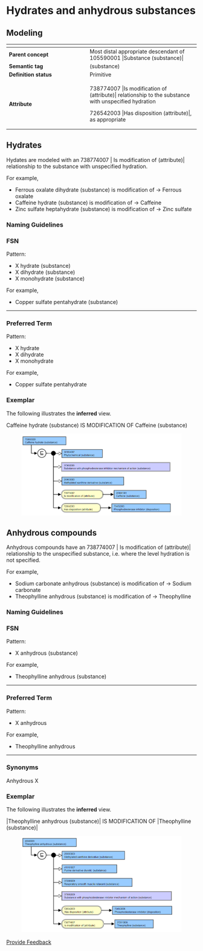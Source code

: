 # Hydrates and anhydrous substances

## Modeling

<table data-header-hidden><thead><tr><th width="199.83203125"></th><th></th></tr></thead><tbody><tr><td><strong>Parent concept</strong></td><td>Most distal appropriate descendant of 105590001 |Substance (substance)|</td></tr><tr><td><strong>Semantic tag</strong></td><td>(substance)</td></tr><tr><td><strong>Definition status</strong></td><td>Primitive</td></tr><tr><td><strong>Attribute</strong></td><td><p>738774007 |Is modification of (attribute)| relationship to the substance with unspecified hydration</p><p>726542003 |Has disposition (attribute)|, as appropriate</p></td></tr></tbody></table>

## Hydrates

Hydates are modeled with an 738774007 | Is modification of (attribute)| relationship to the substance with unspecified hydration.

For example,

* Ferrous oxalate dihydrate (substance) is modification of → Ferrous oxalate
* Caffeine hydrate (substance) is modification of → Caffeine
* Zinc sulfate heptahydrate (substance) is modification of → Zinc sulfate

### Naming Guidelines

### FSN

Pattern:

* X hydrate (substance)
* X dihydrate (substance)
* X monohydrate (substance)

For example,

* Copper sulfate pentahydrate (substance)

***

### Preferred Term

Pattern:

* X hydrate
* X dihydrate
* X monohydrate

For example,

* Copper sulfate pentahydrate

### Exemplar

The following illustrates the **inferred** view.

Caffeine hydrate (substance) IS MODIFICATION OF Caffeine (substance)

<figure><img src="../../../../../../.gitbook/assets/image (145).png" alt=""><figcaption></figcaption></figure>

## Anhydrous compounds

Anhydrous compounds have an 738774007 | Is modification of (attribute)| relationship to the unspecified substance, i.e. where the level hydration is not specified.

For example,

* Sodium carbonate anhydrous (substance) is modification of → Sodium carbonate
* Theophylline anhydrous (substance) is modification of → Theophylline

### Naming Guidelines

### FSN

Pattern:

* X anhydrous (substance)

For example,

* Theophylline anhydrous (substance)

***

### Preferred Term

Pattern:

* X anhydrous

For example,

* Theophylline anhydrous

***

### Synonyms

Anhydrous X

### Exemplar

The following illustrates the **inferred** view.

|Theophylline anhydrous (substance)| IS MODIFICATION OF |Theophylline (substance)|

<figure><img src="../../../../../../.gitbook/assets/image (146).png" alt=""><figcaption></figcaption></figure>






<a href="https://docs.google.com/forms/d/e/1FAIpQLScTmbZIf0UEQwYDkY27EEWBkaiYkHSbR0_9DmFrMLXoQLyL7Q/viewform?usp=pp_url&entry.1767247133=SCT+Editorial+Guide&entry.670899847=Hydrates%20and%20anhydrous%20substances" class="button primary">Provide Feedback</a>
